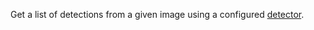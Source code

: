 Get a list of detections from a given image using a configured [detector](/dev/reference/apis/services/vision/#detections).
